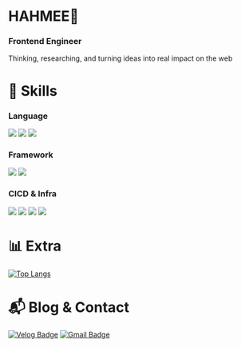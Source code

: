 # HAHMEE🙂
### Frontend Engineer
Thinking, researching, and turning ideas into real impact on the web


# 💪 Skills

### Language
<p>
  <img src="https://img.shields.io/badge/TypeScript-3178C6.svg?style=for-the-badge&logo=TypeScript&logoColor=white"/>
  <img src="https://img.shields.io/badge/JavaScript-F7DF1E.svg?style=for-the-badge&logo=JavaScript&logoColor=white"/>
  <img src="https://img.shields.io/badge/Python-3776AB.svg?style=for-the-badge&logo=Python&logoColor=white"/>
</p>

### Framework
<p>
  <img src="https://img.shields.io/badge/Next.js-000000.svg?style=for-the-badge&logo=nextdotjs&logoColor=white"/>
  <img src="https://img.shields.io/badge/React-61DAFB.svg?style=for-the-badge&logo=React&logoColor=black"/>
</p>

### CICD & Infra
<p>
  <img src="https://img.shields.io/badge/GitHub%20Actions-2088FF.svg?style=for-the-badge&logo=githubactions&logoColor=white"/>
  <img src="https://img.shields.io/badge/Docker-2496ED.svg?style=for-the-badge&logo=docker&logoColor=white"/>
  <img src="https://img.shields.io/badge/Jenkins-D24939.svg?style=for-the-badge&logo=jenkins&logoColor=white"/>
  <img src="https://img.shields.io/badge/AWS-232F3E.svg?style=for-the-badge&logo=amazonaws&logoColor=white"/>
</p>


# 📊 Extra
<!-- 원하면 언어 카드 추가 (C++/Swift 등 숨김 예시) -->
[![Top Langs](https://github-readme-stats.vercel.app/api/top-langs/?username=hahmee&layout=compact&theme=github_dark&bg_color=00000000&size_weight=0.3&count_weight=0.7&hide=c%2B%2B,swift)](https://github.com/anuraghazra/github-readme-stats)


# :mailbox_with_mail: Blog & Contact
[![Velog Badge](https://img.shields.io/badge/Velog-20C997?style=flat-square&logo=v&logoColor=white)](https://velog.io/@hamye4143)
[![Gmail Badge](https://img.shields.io/badge/Gmail-d14836?style=flat-square&logo=Gmail&logoColor=white)](mailto:hahmee01@gmail.com)
